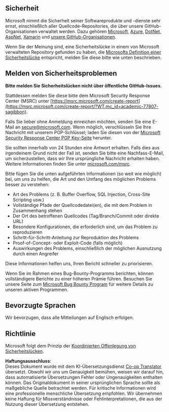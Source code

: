 <!--
CO_OP_TRANSLATOR_METADATA:
{
  "original_hash": "4ecc3bf2e27983d4c780be6f26ee6228",
  "translation_date": "2025-08-24T11:56:51+00:00",
  "source_file": "SECURITY.md",
  "language_code": "de"
}
-->
## Sicherheit

Microsoft nimmt die Sicherheit seiner Softwareprodukte und -dienste sehr ernst, einschließlich aller Quellcode-Repositories, die über unsere GitHub-Organisationen verwaltet werden. Dazu gehören [Microsoft](https://github.com/Microsoft), [Azure](https://github.com/Azure), [DotNet](https://github.com/dotnet), [AspNet](https://github.com/aspnet), [Xamarin](https://github.com/xamarin) und [unsere GitHub-Organisationen](https://opensource.microsoft.com/?WT.mc_id=academic-77807-sagibbon).

Wenn Sie der Meinung sind, eine Sicherheitslücke in einem von Microsoft verwalteten Repository gefunden zu haben, die [Microsofts Definition einer Sicherheitslücke](https://docs.microsoft.com/previous-versions/tn-archive/cc751383(v=technet.10)/?WT.mc_id=academic-77807-sagibbon) entspricht, melden Sie diese bitte wie unten beschrieben.

## Melden von Sicherheitsproblemen

**Bitte melden Sie Sicherheitslücken nicht über öffentliche GitHub-Issues.**

Stattdessen melden Sie diese bitte dem Microsoft Security Response Center (MSRC) unter [https://msrc.microsoft.com/create-report](https://msrc.microsoft.com/create-report/?WT.mc_id=academic-77807-sagibbon).

Falls Sie lieber ohne Anmeldung einreichen möchten, senden Sie eine E-Mail an [secure@microsoft.com](mailto:secure@microsoft.com). Wenn möglich, verschlüsseln Sie Ihre Nachricht mit unserem PGP-Schlüssel; laden Sie diesen von der [Microsoft Security Response Center PGP Key-Seite](https://www.microsoft.com/msrc/pgp-key-msrc/?WT.mc_id=academic-77807-sagibbon) herunter.

Sie sollten innerhalb von 24 Stunden eine Antwort erhalten. Falls dies aus irgendeinem Grund nicht der Fall ist, senden Sie bitte eine Nachfass-E-Mail, um sicherzustellen, dass wir Ihre ursprüngliche Nachricht erhalten haben. Weitere Informationen finden Sie unter [microsoft.com/msrc](https://www.microsoft.com/msrc/?WT.mc_id=academic-77807-sagibbon).

Bitte fügen Sie die unten aufgeführten Informationen (so weit wie möglich) bei, um uns zu helfen, die Art und den Umfang des möglichen Problems besser zu verstehen:

  * Art des Problems (z. B. Buffer Overflow, SQL Injection, Cross-Site Scripting usw.)
  * Vollständige Pfade der Quellcodedatei(en), die mit dem Problem in Zusammenhang stehen
  * Der Ort des betroffenen Quellcodes (Tag/Branch/Commit oder direkte URL)
  * Besondere Konfigurationen, die erforderlich sind, um das Problem zu reproduzieren
  * Schritt-für-Schritt-Anleitung zur Reproduktion des Problems
  * Proof-of-Concept- oder Exploit-Code (falls möglich)
  * Auswirkungen des Problems, einschließlich der möglichen Ausnutzung durch einen Angreifer

Diese Informationen helfen uns, Ihren Bericht schneller zu priorisieren.

Wenn Sie im Rahmen eines Bug-Bounty-Programms berichten, können vollständigere Berichte zu einer höheren Prämie führen. Besuchen Sie unsere Seite zum [Microsoft Bug Bounty Program](https://microsoft.com/msrc/bounty/?WT.mc_id=academic-77807-sagibbon) für weitere Details zu unseren aktiven Programmen.

## Bevorzugte Sprachen

Wir bevorzugen, dass alle Mitteilungen auf Englisch erfolgen.

## Richtlinie

Microsoft folgt dem Prinzip der [Koordinierten Offenlegung von Sicherheitslücken](https://www.microsoft.com/msrc/cvd/?WT.mc_id=academic-77807-sagibbon).

**Haftungsausschluss**:  
Dieses Dokument wurde mit dem KI-Übersetzungsdienst [Co-op Translator](https://github.com/Azure/co-op-translator) übersetzt. Obwohl wir uns um Genauigkeit bemühen, weisen wir darauf hin, dass automatisierte Übersetzungen Fehler oder Ungenauigkeiten enthalten können. Das Originaldokument in seiner ursprünglichen Sprache sollte als maßgebliche Quelle betrachtet werden. Für kritische Informationen wird eine professionelle menschliche Übersetzung empfohlen. Wir übernehmen keine Haftung für Missverständnisse oder Fehlinterpretationen, die aus der Nutzung dieser Übersetzung entstehen.